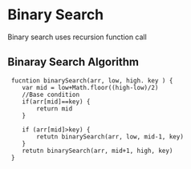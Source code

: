 # Binary Search 
Binary search uses recursion function call 

## Binaray Search Algorithm

```
 fucntion binarySearch(arr, low, high. key ) {
    var mid = low+Math.floor((high-low)/2)
    //Base condition 
    if(arr[mid]==key) {
        return mid
    }

    if (arr[mid]>key) {
        retutn binarySearch(arr, low, mid-1, key)
    }
    retutn binarySearch(arr, mid+1, high, key)
 }

```
